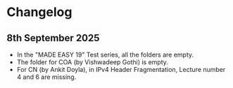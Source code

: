 # Changelog
## 8th September 2025
+ In the "MADE EASY 19" Test series, all the folders are empty.
+ The folder for COA (by Vishwadeep Gothi) is empty.
+ For CN (by Ankit Doyla), in IPv4 Header Fragmentation, Lecture number 4 and 6 are missing.

